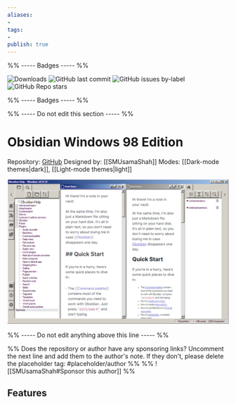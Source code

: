 ```yaml
---
aliases:
- 
tags: 
- 
publish: true
---
```


%% ----- Badges ----- %%

![Downloads](https://img.shields.io/badge/downloads-1770-573E7A?style=for-the-badge&logo=)
![GitHub last commit](https://img.shields.io/github/last-commit/SMUsamaShah/Obsidian-Win98-Edition?color=573E7A&label=last%20update&logo=github&style=for-the-badge)
![GitHub issues by-label](https://img.shields.io/github/issues/SMUsamaShah/Obsidian-Win98-Edition/help%20wanted?color=573E7A&logo=github&style=for-the-badge) 
![GitHub Repo stars](https://img.shields.io/github/stars/SMUsamaShah/Obsidian-Win98-Edition?color=573E7A&logo=github&style=for-the-badge)

%% ----- Badges ----- %%

%% ----- Do not edit this section ----- %%

# Obsidian Windows 98 Edition

Repository: [GitHub](https://github.com/SMUsamaShah/Obsidian-Win98-Edition)
Designed by: [[SMUsamaShah]]
Modes: [[Dark-mode themes|dark]], [[Light-mode themes|light]]



![screenshot](https://github.com/SMUsamaShah/Obsidian-Win98-Edition/raw/main/screenshots/main.png)

%% ----- Do not edit anything above this line ----- %% 

%% Does the repository or author have any sponsoring links? Uncomment the next line and add them to the author's note. If they don't, please delete the placeholder tag: #placeholder/author %%
%% ![[SMUsamaShah#Sponsor this author]] %%


## Features


